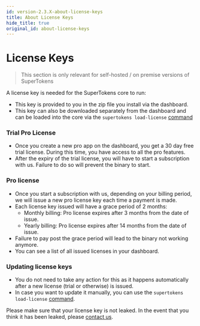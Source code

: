 ```yaml
---
id: version-2.3.X-about-license-keys
title: About License Keys
hide_title: true
original_id: about-license-keys
---
```


# License Keys

> This section is only relevant for self-hosted / on premise versions of SuperTokens

A license key is needed for the SuperTokens core to run:
- This key is provided to you in the zip file you install via the dashboard. 
- This key can also be downloaded separately from the dashboard and can be loaded into the core via the ```supertokens load-license``` [command](./cli/load-license)

### Trial Pro License
- Once you create a new pro app on the dashboard, you get a 30 day free trial license. During this time, you have access to all the pro features. 
- After the expiry of the trial license, you will have to start a subscription with us. Failure to do so will prevent the binary to start.

### Pro license
- Once you start a subscription with us, depending on your billing period, we will issue a new pro license key each time a payment is made.
- Each license key issued will have a grace period of 2 months:
    - Monthly billing: Pro license expires after 3 months from the date of issue.
    - Yearly billing: Pro license expires after 14 months from the date of issue.
- Failure to pay post the grace period will lead to the binary not working anymore.
- You can see a list of all issued licenses in your dashboard.

### Updating license keys
- You do not need to take any action for this as it happens automatically after a new license (trial or otherwise) is issued.
- In case you want to update it manually, you can use the ```supertokens load-license``` [command](./cli/load-license).

<div class="specialNote">
Please make sure that your license key is not leaked. In the event that you think it has been leaked, please <a href="mailto:team@supertokens.com">contact us</a>.
</div>